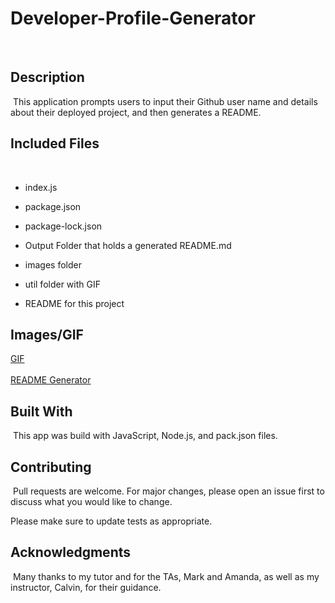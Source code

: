 # Developer-Profile-Generator
​
## Description
​
This application prompts users to input their Github user name and details about their deployed project, and then generates a README.
​
## Included Files
​
* index.js
​
* package.json
​
* package-lock.json
​
* Output Folder that holds a generated README.md
​
* images folder

* util folder with GIF
​
* README for this project

## Images/GIF
[GIF](/util/README.gif)
​<br><br>
[README Generator](/images/Generated_README.png) 
​
## Built With
​
This app was build with JavaScript, Node.js, and pack.json files. 
  
## Contributing
​
Pull requests are welcome. For major changes, please open an issue first to discuss what you would like to change.

Please make sure to update tests as appropriate.
​
## Acknowledgments
​
Many thanks to my tutor and for the TAs, Mark and Amanda, as well as my instructor, Calvin, for their guidance.
​

